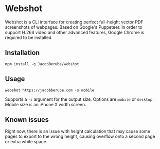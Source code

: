 # Webshot
Webshot is a CLI interface for creating perfect full-height vector PDF screenshots of webpages. Based on Google's Puppeteer. In order to support H.264 video and other advanced features, Google Chrome is required to be installed.

## Installation
`npm install -g JacobBerube/webshot`

## Usage
`webshot https://jacobberube.com -s mobile`

Supports a `-s` argument for the output size. Options are `mobile` or `desktop`. Mobile size is an iPhone X width screen.

## Known issues
Right now, there is an issue with height calculation that may cause some pages to export to the wrong height, causing overflow onto a second page or extra white space.
